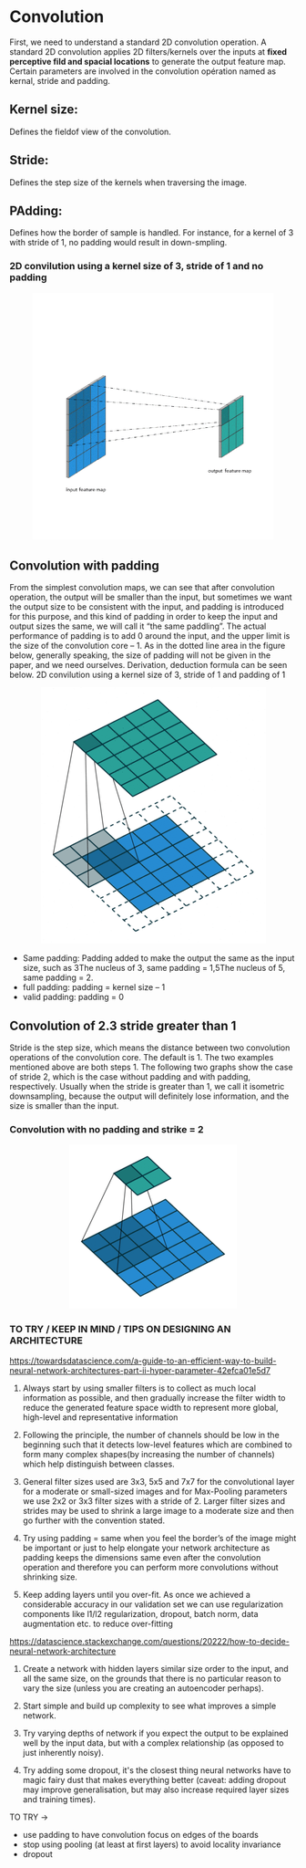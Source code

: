 # Convolution
First, we need to understand a standard 2D convolution operation. A standard 2D convolution applies 2D filters/kernels over the inputs at **fixed perceptive fild and spacial locations** to generate the output feature map. Certain parameters are involved in the convolution opération named as kernal, stride and padding.

## Kernel size:
Defines the fieldof view of the convolution.

## Stride:
Defines the step size of the kernels when traversing the image.

## PAdding:
Defines how the border of sample is handled. For instance, for a kernel of 3 with stride of 1, no padding would result in down-smpling.

### 2D convilution using a kernel size of 3, stride of 1 and no padding
<figure>
  <p align="center">
  <img src=Image/conv.gif  with=30%/>
  </p>
</figure>

## Convolution with padding

From the simplest convolution maps, we can see that after convolution operation, the output will be smaller than the input, but sometimes we want the output size to be consistent with the input, and padding is introduced for this purpose, and this kind of padding in order to keep the input and output sizes the same, we will call it “the same paddling”. The actual performance of padding is to add 0 around the input, and the upper limit is the size of the convolution core – 1. As in the dotted line area in the figure below, generally speaking, the size of padding will not be given in the paper, and we need ourselves. Derivation, deduction formula can be seen below.
2D convilution using a kernel size of 3, stride of 1 and padding of 1


<figure>
  <p align="center">
  <img src=Image/convpadding1.gif  with=30%/>
  </p>
</figure>

- Same padding: Padding added to make the output the same as the input size, such as 3The nucleus of 3, same padding = 1,5The nucleus of 5, same padding = 2.
- full padding: padding = kernel size – 1
- valid padding: padding = 0

## Convolution of 2.3 stride greater than 1

Stride is the step size, which means the distance between two convolution operations of the convolution core. The default is 1. The two examples mentioned above are both steps 1. The following two graphs show the case of stride 2, which is the case without padding and with padding, respectively. Usually when the stride is greater than 1, we call it isometric downsampling, because the output will definitely lose information, and the size is smaller than the input.

### Convolution with no padding and strike = 2
<figure>
  <p align="center">
  <img src=Image/convNopaddingStrike2.gif  with=50%/>
  </p>
</figure>



### TO TRY  / KEEP IN MIND / TIPS ON DESIGNING AN ARCHITECTURE
https://towardsdatascience.com/a-guide-to-an-efficient-way-to-build-neural-network-architectures-part-ii-hyper-parameter-42efca01e5d7


1. Always start by using smaller filters is to collect as much local information as possible, and then gradually increase the filter width to reduce the generated feature space width to represent more global, high-level and representative information

2. Following the principle, the number of channels should be low in the beginning such that it detects low-level features which are combined to form many complex shapes(by increasing the number of channels) which help distinguish between classes.

3. General filter sizes used are 3x3, 5x5 and 7x7 for the convolutional layer for a moderate or small-sized images and for Max-Pooling parameters we use 2x2 or 3x3 filter sizes with a stride of 2. Larger filter sizes and strides may be used to shrink a large image to a moderate size and then go further with the convention stated.

4. Try using padding = same when you feel the border’s of the image might be important or just to help elongate your network architecture as padding keeps the dimensions same even after the convolution operation and therefore you can perform more convolutions without shrinking size.

5. Keep adding layers until you over-fit. As once we achieved a considerable accuracy in our validation set we can use regularization components like l1/l2 regularization, dropout, batch norm, data augmentation etc. to reduce over-fitting

https://datascience.stackexchange.com/questions/20222/how-to-decide-neural-network-architecture

1. Create a network with hidden layers similar size order to the input, and all the same size, on the grounds that there is no particular reason to vary the size (unless you are creating an autoencoder perhaps).

2. Start simple and build up complexity to see what improves a simple network.

3. Try varying depths of network if you expect the output to be explained well by the input data, but with a complex relationship (as opposed to just inherently noisy).

4. Try adding some dropout, it's the closest thing neural networks have to magic fairy dust that makes everything better (caveat: adding dropout may improve generalisation, but may also increase required layer sizes and training times).


TO TRY ->
- use padding to have convolution focus on edges of the boards
- stop using pooling (at least at first layers) to avoid locality invariance
- dropout

